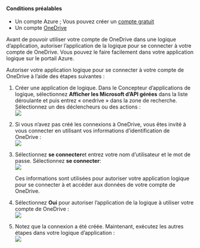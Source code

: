 #### <a name="prerequisites"></a>Conditions préalables
- Un compte Azure ; Vous pouvez créer un [compte gratuit](https://azure.microsoft.com/free)
- Un compte [OneDrive](https://www.microsoft.com/store/apps/onedrive/9wzdncrfj1p3) 

Avant de pouvoir utiliser votre compte de OneDrive dans une logique d’application, autoriser l’application de la logique pour se connecter à votre compte de OneDrive.  Vous pouvez le faire facilement dans votre application logique sur le portail Azure. 

Autoriser votre application logique pour se connecter à votre compte de OneDrive à l’aide des étapes suivantes :

1. Créer une application de logique. Dans le Concepteur d’applications de logique, sélectionnez **Afficher les Microsoft d’API gérées** dans la liste déroulante et puis entrez « onedrive » dans la zone de recherche. Sélectionnez un des déclencheurs ou des actions :  
  ![](./media/connectors-create-api-onedrive/onedrive-1.png)
2. Si vous n’avez pas créé les connexions à OneDrive, vous êtes invité à vous connecter en utilisant vos informations d’identification de OneDrive :  
  ![](./media/connectors-create-api-onedrive/onedrive-2.png)
3. Sélectionnez **se connecter**et entrez votre nom d’utilisateur et le mot de passe. Sélectionnez **se connecter**:  
  ![](./media/connectors-create-api-onedrive/onedrive-3.png)   

    Ces informations sont utilisées pour autoriser votre application logique pour se connecter à et accéder aux données de votre compte de OneDrive. 
4. Sélectionnez **Oui** pour autoriser l’application de la logique à utiliser votre compte de OneDrive :  
  ![](./media/connectors-create-api-onedrive/onedrive-4.png)   
5. Notez que la connexion a été créée. Maintenant, exécutez les autres étapes dans votre logique d’application :  
  ![](./media/connectors-create-api-onedrive/onedrive-5.png)
